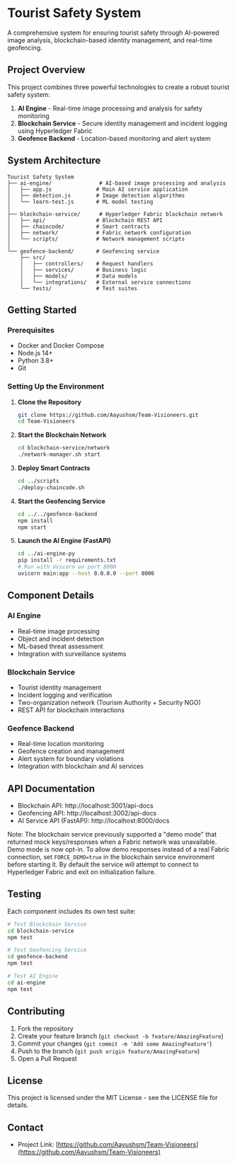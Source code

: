 # Tourist Safety System

A comprehensive system for ensuring tourist safety through AI-powered image analysis, blockchain-based identity management, and real-time geofencing.

## Project Overview

This project combines three powerful technologies to create a robust tourist safety system:

1. **AI Engine** - Real-time image processing and analysis for safety monitoring
2. **Blockchain Service** - Secure identity management and incident logging using Hyperledger Fabric
3. **Geofence Backend** - Location-based monitoring and alert system

## System Architecture

```
Tourist Safety System
├── ai-engine/               # AI-based image processing and analysis
│   ├── app.js              # Main AI service application
│   ├── detection.js        # Image detection algorithms
│   └── learn-test.js       # ML model testing
│
├── blockchain-service/      # Hyperledger Fabric blockchain network
│   ├── api/                # Blockchain REST API
│   ├── chaincode/          # Smart contracts
│   ├── network/            # Fabric network configuration
│   └── scripts/            # Network management scripts
│
└── geofence-backend/       # Geofencing service
    ├── src/
    │   ├── controllers/    # Request handlers
    │   ├── services/       # Business logic
    │   ├── models/         # Data models
    │   └── integrations/   # External service connections
    └── tests/              # Test suites
```

## Getting Started

### Prerequisites

- Docker and Docker Compose
- Node.js 14+
- Python 3.8+
- Git

### Setting Up the Environment

1. **Clone the Repository**
   ```bash
   git clone https://github.com/Aayushsm/Team-Visioneers.git
   cd Team-Visioneers
   ```

2. **Start the Blockchain Network**
   ```bash
   cd blockchain-service/network
   ./network-manager.sh start
   ```

3. **Deploy Smart Contracts**
   ```bash
   cd ../scripts
   ./deploy-chaincode.sh
   ```

4. **Start the Geofencing Service**
   ```bash
   cd ../../geofence-backend
   npm install
   npm start
   ```

4. **Launch the AI Engine (FastAPI)**
   ```bash
   cd ../ai-engine-py
   pip install -r requirements.txt
   # Run with Uvicorn on port 8000
   uvicorn main:app --host 0.0.0.0 --port 8000
   ```

## Component Details

### AI Engine
- Real-time image processing
- Object and incident detection
- ML-based threat assessment
- Integration with surveillance systems

### Blockchain Service
- Tourist identity management
- Incident logging and verification
- Two-organization network (Tourism Authority + Security NGO)
- REST API for blockchain interactions

### Geofence Backend
- Real-time location monitoring
- Geofence creation and management
- Alert system for boundary violations
- Integration with blockchain and AI services

## API Documentation

- Blockchain API: http://localhost:3001/api-docs
- Geofencing API: http://localhost:3002/api-docs
- AI Service API (FastAPI): http://localhost:8000/docs

Note: The blockchain service previously supported a "demo mode" that returned mock keys/responses when a Fabric network was unavailable. Demo mode is now opt-in. To allow demo responses instead of a real Fabric connection, set `FORCE_DEMO=true` in the blockchain service environment before starting it. By default the service will attempt to connect to Hyperledger Fabric and exit on initialization failure.

## Testing

Each component includes its own test suite:

```bash
# Test Blockchain Service
cd blockchain-service
npm test

# Test Geofencing Service
cd geofence-backend
npm test

# Test AI Engine
cd ai-engine
npm test
```

## Contributing

1. Fork the repository
2. Create your feature branch (`git checkout -b feature/AmazingFeature`)
3. Commit your changes (`git commit -m 'Add some AmazingFeature'`)
4. Push to the branch (`git push origin feature/AmazingFeature`)
5. Open a Pull Request

## License

This project is licensed under the MIT License - see the LICENSE file for details.

## Contact

- Project Link: [https://github.com/Aayushsm/Team-Visioneers](https://github.com/Aayushsm/Team-Visioneers)